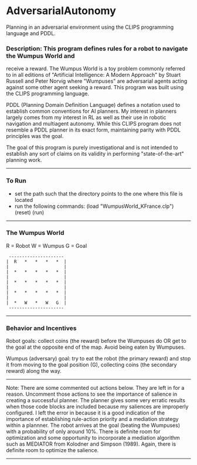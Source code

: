 # AdversarialAutonomy
Planning in an adversarial environment using the CLIPS programming language and PDDL.

### Description: This program defines rules for a robot to navigate the Wumpus World and
  receive a reward. The Wumpus World is a toy problem commonly referred to in all editions
  of "Artificial Intelligence: A Modern Approach" by Stuart Russell and Peter Norvig where
  "Wumpuses" are adversarial agents acting against some other agent seeking a reward. This
  program was built using the CLIPS programming language.

  PDDL (Planning Domain Definition Language) defines a notation used to establish common
  conventions for AI planners. My interest in planners largely comes from my interest in RL
  as well as their use in robotic navigation and multiagent autonomy. While this CLIPS
  program does not resemble a PDDL planner in its exact form, maintaining parity with PDDL
  principles was the goal.

  The goal of this program is purely investigational and is not intended to establish any
  sort of claims on its validity in performing "state-of-the-art" planning work.

_____________________________________________________________________________________________

### To Run
 * set the path such that the directory points to the one where this file is located
 * run the following commands:
    (load "WumpusWorld_KFrance.clp")
    (reset)
    (run)


_____________________________________________________________________________________________

### The Wumpus World

 R = Robot
 W = Wumpus
 G = Goal

     ---------------------
    |  R   *   *   *   *  |
    |                     |
    |  *   *   *   *   *  |
    |                     |
    |  *   *   *   *   *  |
    |                     |
    |  *   *   *   *   *  |
    |                     |
    |  *   W   *   W   G  |
     ---------------------


_____________________________________________________________________________________________

### Behavior and Incentives
Robot goals: collect coins (the reward) before the Wumpuses do OR get to the goal at the
  opposite end of the map. Avoid being eaten by Wumpuses.

 Wumpus (adversary) goal: try to eat the robot (the primary reward) and stop it from moving
  to the goal position (G), collecting coins (the secondary reward) along the way.

_____________________________________________________________________________________________

 Note: There are some commented out actions below. They are left in for a reason.
 Uncomment those actions to see the importance of salience in creating a successful
 planner. The planner gives some very erratic results when those code blocks are included
 because my saliences are improperly configured. I left the error in because it is a good
 indication of the importance of establishing rule-action priority and a mediation strategy
 within a plannner. The robot arrives at the goal (beating the Wumpuses) with a probability
 of only around 10%. There is definite room for optimization and some opportunity to
 incorporate a mediation algorithm such as MEDIATOR from Kolodner and Simpson (1989). Again,
 there is definite room to optimize the salience.

_____________________________________________________________________________________________
